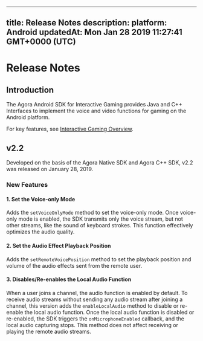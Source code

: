 
---
title: Release Notes
description: 
platform: Android
updatedAt: Mon Jan 28 2019 11:27:41 GMT+0000 (UTC)
---
# Release Notes
## Introduction
The Agora Android SDK for Interactive Gaming provides Java and C++ Interfaces to implement the voice and video functions for gaming on the Android platform. 

For key features, see [Interactive Gaming Overview](https://docs.agora.io/en/Interactive%20Gaming/product_gaming?platform=All%20Platforms).

## v2.2

Developed on the basis of the Agora Native SDK and Agora C++ SDK, v2.2 was released on January 28, 2019. 

### New Features

#### 1. Set the Voice-only Mode

Adds the `setVoiceOnlyMode` method to set the voice-only mode.  Once voice-only mode is enabled, the SDK transmits only the voice stream, but not other streams, like the sound of keyboard strokes. This function effectively optimizes the audio quality.

#### 2. Set the Audio Effect Playback Position

Adds the `setRemoteVoicePosition` method to set the playback position and volume of the audio effects sent from the remote user.

#### 3. Disables/Re-enables the Local Audio Function

When a user joins a channel, the audio function is enabled by default.
To receive audio streams without sending any audio stream after joining a channel, this version adds the `enableLocalAudio` method to disable or re-enable the local audio function.
Once the local audio function is disabled or re-enabled, the SDK triggers the `onMicrophoneEnabled` callback, and the local audio capturing stops.
This method does not affect receiving or playing the remote audio streams.

